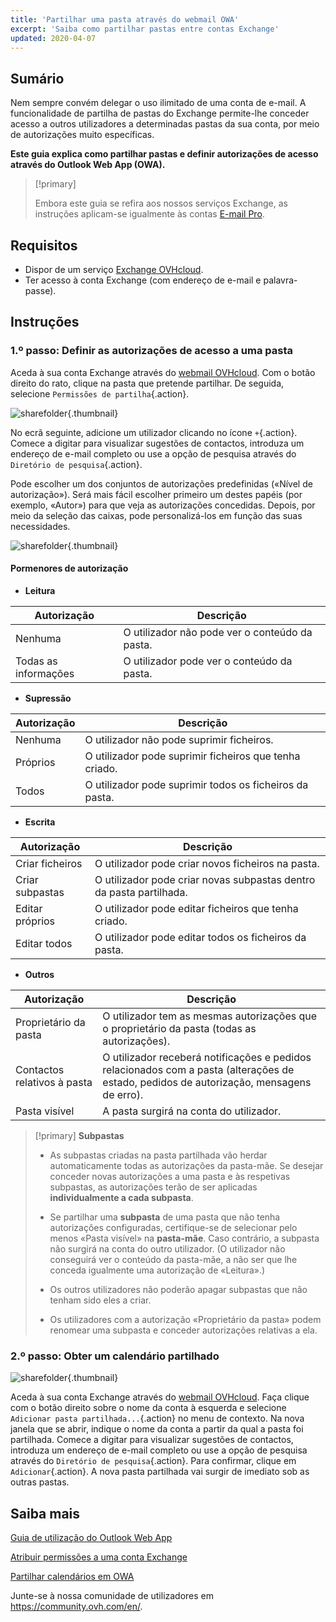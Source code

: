```yaml
---
title: 'Partilhar uma pasta através do webmail OWA'
excerpt: 'Saiba como partilhar pastas entre contas Exchange'
updated: 2020-04-07
---
```


## Sumário

Nem sempre convém delegar o uso ilimitado de uma conta de e-mail. A funcionalidade de partilha de pastas do Exchange permite-lhe conceder acesso a outros utilizadores a determinadas pastas da sua conta, por meio de autorizações muito específicas.

**Este guia explica como partilhar pastas e definir autorizações de acesso através do Outlook Web App (OWA).**

> [!primary]
>
> Embora este guia se refira aos nossos serviços Exchange, as instruções aplicam-se igualmente às contas [E-mail Pro](https://www.ovhcloud.com/pt/emails/email-pro/).
>

## Requisitos

- Dispor de um serviço [Exchange OVHcloud](https://www.ovhcloud.com/pt/emails/hosted-exchange/).
- Ter acesso à conta Exchange (com endereço de e-mail e palavra-passe).

## Instruções

### 1.º passo: Definir as autorizações de acesso a uma pasta

Aceda à sua conta Exchange através do [webmail OVHcloud](https://www.ovh.pt/mail/). Com o botão direito do rato, clique na pasta que pretende partilhar. De seguida, selecione `Permissões de partilha`{.action}.

![sharefolder](images/exchange-folder-step1.png){.thumbnail}

No ecrã seguinte, adicione um utilizador clicando no ícone `+`{.action}. Comece a digitar para visualizar sugestões de contactos, introduza um endereço de e-mail completo ou use a opção de pesquisa através do `Diretório de pesquisa`{.action}.

Pode escolher um dos conjuntos de autorizações predefinidas («Nível de autorização»). Será mais fácil escolher primeiro um destes papéis (por exemplo, «Autor») para que veja as autorizações concedidas. Depois, por meio da seleção das caixas, pode personalizá-los em função das suas necessidades.

![sharefolder](images/exchange-folder-step2aag.gif){.thumbnail}

#### Pormenores de autorização

- **Leitura**

|Autorização|Descrição|
|---|---|
|Nenhuma|O utilizador não pode ver o conteúdo da pasta.|
|Todas as informações|O utilizador pode ver o conteúdo da pasta.|

- **Supressão**

|Autorização|Descrição|
|---|---|
|Nenhuma|O utilizador não pode suprimir ficheiros.|
|Próprios|O utilizador pode suprimir ficheiros que tenha criado.|
|Todos|O utilizador pode suprimir todos os ficheiros da pasta.|

- **Escrita**

|Autorização|Descrição|
|---|---|
|Criar ficheiros|O utilizador pode criar novos ficheiros na pasta.|
|Criar subpastas|O utilizador pode criar novas subpastas dentro da pasta partilhada.|
|Editar próprios|O utilizador pode editar ficheiros que tenha criado.|
|Editar todos|O utilizador pode editar todos os ficheiros da pasta.|

- **Outros**

|Autorização|Descrição|
|---|---|
|Proprietário da pasta|O utilizador tem as mesmas autorizações que o proprietário da pasta (todas as autorizações).|
|Contactos relativos à pasta|O utilizador receberá notificações e pedidos relacionados com a pasta (alterações de estado, pedidos de autorização, mensagens de erro).|
|Pasta visível|A pasta surgirá na conta do utilizador.|

> [!primary]
>**Subpastas**
> 
> - As subpastas criadas na pasta partilhada vão herdar automaticamente todas as autorizações da pasta-mãe. Se desejar conceder novas autorizações a uma pasta e às respetivas subpastas, as autorizações terão de ser aplicadas **individualmente a cada subpasta**.
> 
> - Se partilhar uma **subpasta** de uma pasta que não tenha autorizações configuradas, certifique-se de selecionar pelo menos «Pasta visível» na **pasta-mãe**. Caso contrário, a subpasta não surgirá na conta do outro utilizador. (O utilizador não conseguirá ver o conteúdo da pasta-mãe, a não ser que lhe conceda igualmente uma autorização de «Leitura».)
> 
> - Os outros utilizadores não poderão apagar subpastas que não tenham sido eles a criar.
> 
> - Os utilizadores com a autorização «Proprietário da pasta» podem renomear uma subpasta e conceder autorizações relativas a ela.
>

### 2.º passo: Obter um calendário partilhado

![sharefolder](images/exchange-folder-step3.png){.thumbnail}

Aceda à sua conta Exchange através do [webmail OVHcloud](https://www.ovh.pt/mail/). Faça clique com o botão direito sobre o nome da conta à esquerda e selecione `Adicionar pasta partilhada...`{.action} no menu de contexto. Na nova janela que se abrir, indique o nome da conta a partir da qual a pasta foi partilhada. Comece a digitar para visualizar sugestões de contactos, introduza um endereço de e-mail completo ou use a opção de pesquisa através do `Diretório de pesquisa`{.action}. Para confirmar, clique em `Adicionar`{.action}. A nova pasta partilhada vai surgir de imediato sob as outras pastas.

## Saiba mais

[Guia de utilização do Outlook Web App](/pages/web_cloud/email_and_collaborative_solutions/using_the_outlook_web_app_webmail/email_owa)

[Atribuir permissões a uma conta Exchange](/pages/web_cloud/email_and_collaborative_solutions/microsoft_exchange/feature_delegation)

[Partilhar calendários em OWA](/pages/web_cloud/email_and_collaborative_solutions/using_the_outlook_web_app_webmail/owa_calendar_sharing)

Junte-se à nossa comunidade de utilizadores em <https://community.ovh.com/en/>.


